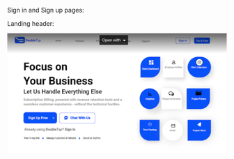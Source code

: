 Sign in and Sign up pages:

Landing header: 

![landing header](/readme%20images/landing%20header.png)
